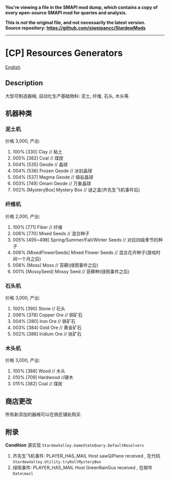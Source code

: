 **You're viewing a file in the SMAPI mod dump, which contains a copy of every open-source SMAPI mod
for queries and analysis.**

**This is _not_ the original file, and not necessarily the latest version.**  
**Source repository: https://github.com/siweipancc/StardewMods**

----

# [CP] Resources Generators

[English](Readme.md)

## Description

大型可制造器械, 自动化生产基础物料: 泥土, 纤维, 石头, 木头等.

## 机器种类

### 泥土机

价格 3,000, 产出:

1. 100% \[330] Clay // 粘土
2. 005% \[382] Coal // 煤炭
3. 004% \[535] Geode // 晶球
4. 004% \[536] Frozen Geode // 冰封晶球
5. 004% \[537] Magma Geode // 熔岩晶球
6. 003% \[749] Omani Geode // 万象晶球
7. 002% \[MysteryBox] Mystery Box // 谜之盒\(齐先生飞机事件后)

### 纤维机

价格 2,000, 产出:

1. 100% \[771] Fiber // 纤维
2. 006% \[770] Mixed Seeds // 混合种子
3. 005% \[495~498] Spring/Summer/Fall/Winter Seeds // 对应四级季节的种子
4. 006% \[MixedFlowerSeeds] Mixed Flower Seeds // 混合花卉种子\(游戏时间一个月之后)
5. 008% \[Moss] Moss // 苔藓\(绿雨事件之后)
6. 001% \[MossySeed] Mossy Seed // 苔藓种\(绿雨事件之后)

### 石头机

价格 3,000, 产出:

1. 100% \[390] Stone // 石头
2. 006% \[378] Copper Ore // 铜矿石
3. 004% \[380] Iron Ore // 铁矿石
4. 003% \[384] Gold Ore // 黄金矿石
5. 002% \[386] Iridium Ore // 铱矿石

### 木头机

价格 3,000, 产出:

1. 100% \[388] Wood // 木头
2. 010% \[709] Hardwood //硬木
3. 015% \[382] Coal // 煤炭

## 商店更改

所有新添加的器械可以在铁匠铺处购买.

## 附录

**Condition** 源实现 `StardewValley.GameStateQuery.DefaultResolvers`

1. 齐先生飞机事件: PLAYER_HAS_MAIL Host sawQiPlane received , 在代码 `StardewValley.Utility.tryRollMysteryBox`
2. 绿雨事件: PLAYER_HAS_MAIL Host GreenRainGus received , 在邮件 `Data\mail`